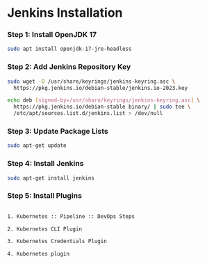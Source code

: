
# Jenkins Installation

### Step 1: Install OpenJDK 17

```bash
sudo apt install openjdk-17-jre-headless
```

### Step 2: Add Jenkins Repository Key

```bash
sudo wget -O /usr/share/keyrings/jenkins-keyring.asc \
  https://pkg.jenkins.io/debian-stable/jenkins.io-2023.key

echo deb [signed-by=/usr/share/keyrings/jenkins-keyring.asc] \
  https://pkg.jenkins.io/debian-stable binary/ | sudo tee \
  /etc/apt/sources.list.d/jenkins.list > /dev/null
```

### Step 3: Update Package Lists

```bash
sudo apt-get update
```

### Step 4: Install Jenkins

```bash
sudo apt-get install jenkins
```
### Step 5: Install Plugins

```bash

1. Kubernetes :: Pipeline :: DevOps Steps

2. Kubernetes CLI Plugin

3. Kubernetes Credentials Plugin

4. Kubernetes plugin

```